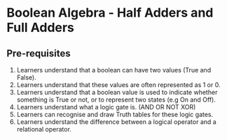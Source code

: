# Boolean Algebra - Half Adders and Full Adders
## Pre-requisites
1. Learners understand that a boolean can have two values (True and False).
2. Learners understand that these values are often represented as 1 or 0.
3. Learners understand that a boolean value is used to indicate whether something is True or not, or to represent two states (e.g On and Off).
4. Learners understand what a logic gate is. (AND OR NOT XOR)
5. Learners can recognise and draw Truth tables for these logic gates.
6. Learners understand the difference between a logical operator and a relational operator.
